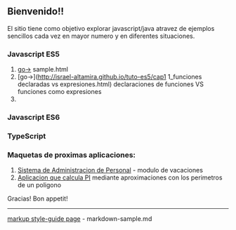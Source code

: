 ## Bienvenido!!

El sitio tiene como objetivo explorar javascript/java atravez de ejemplos sencillos cada vez en mayor numero y en diferentes situaciones.


### Javascript ES5
1. [go->](http://israel-altamira.github.io/sample.html) sample.html<br>
2. [go->](http://israel-altamira.github.io/tuto-es5/cap1 1_funciones declaradas vs expresiones.html) declaraciones de funciones VS funciones como expresiones <br>
3.


### Javascript ES6

### TypeScript


### Maquetas de proximas aplicaciones:
1. [Sistema de Administracion de Personal](./sysvac/login.html) - modulo de vacaciones 
2. [Aplicacion que calcula PI](https://raw.githubusercontent.com/israel-altamira/8_math/matematicas/math/src/app/app.component.ts) mediante aproximaciones con los perimetros de un poligono

Gracias! Bon appetit!

--------------------------------------------------------------------------------

[markup style-guide page](markdown-sample.md) - markdown-sample.md<br>
